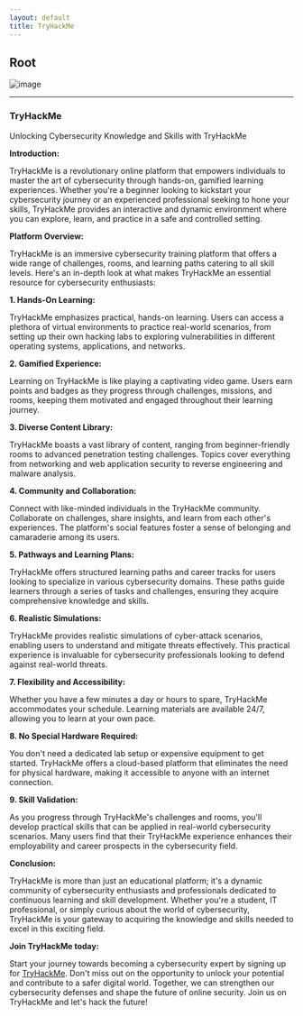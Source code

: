```yaml
---
layout: default
title: TryHackMe
---
```


## Root

![image](https://user-images.githubusercontent.com/127159644/223289326-adc9f1f7-1fea-497a-b829-28d6a50f3390.png)

---

### TryHackMe

Unlocking Cybersecurity Knowledge and Skills with TryHackMe

**Introduction:**

TryHackMe is a revolutionary online platform that empowers individuals to master the art of cybersecurity through hands-on, gamified learning experiences. Whether you're a beginner looking to kickstart your cybersecurity journey or an experienced professional seeking to hone your skills, TryHackMe provides an interactive and dynamic environment where you can explore, learn, and practice in a safe and controlled setting.

**Platform Overview:**

TryHackMe is an immersive cybersecurity training platform that offers a wide range of challenges, rooms, and learning paths catering to all skill levels. Here's an in-depth look at what makes TryHackMe an essential resource for cybersecurity enthusiasts:

**1. Hands-On Learning:**

TryHackMe emphasizes practical, hands-on learning. Users can access a plethora of virtual environments to practice real-world scenarios, from setting up their own hacking labs to exploring vulnerabilities in different operating systems, applications, and networks.

**2. Gamified Experience:**

Learning on TryHackMe is like playing a captivating video game. Users earn points and badges as they progress through challenges, missions, and rooms, keeping them motivated and engaged throughout their learning journey.

**3. Diverse Content Library:**

TryHackMe boasts a vast library of content, ranging from beginner-friendly rooms to advanced penetration testing challenges. Topics cover everything from networking and web application security to reverse engineering and malware analysis.

**4. Community and Collaboration:**

Connect with like-minded individuals in the TryHackMe community. Collaborate on challenges, share insights, and learn from each other's experiences. The platform's social features foster a sense of belonging and camaraderie among its users.

**5. Pathways and Learning Plans:**

TryHackMe offers structured learning paths and career tracks for users looking to specialize in various cybersecurity domains. These paths guide learners through a series of tasks and challenges, ensuring they acquire comprehensive knowledge and skills.

**6. Realistic Simulations:**

TryHackMe provides realistic simulations of cyber-attack scenarios, enabling users to understand and mitigate threats effectively. This practical experience is invaluable for cybersecurity professionals looking to defend against real-world threats.

**7. Flexibility and Accessibility:**

Whether you have a few minutes a day or hours to spare, TryHackMe accommodates your schedule. Learning materials are available 24/7, allowing you to learn at your own pace.

**8. No Special Hardware Required:**

You don't need a dedicated lab setup or expensive equipment to get started. TryHackMe offers a cloud-based platform that eliminates the need for physical hardware, making it accessible to anyone with an internet connection.

**9. Skill Validation:**

As you progress through TryHackMe's challenges and rooms, you'll develop practical skills that can be applied in real-world cybersecurity scenarios. Many users find that their TryHackMe experience enhances their employability and career prospects in the cybersecurity field.

**Conclusion:**

TryHackMe is more than just an educational platform; it's a dynamic community of cybersecurity enthusiasts and professionals dedicated to continuous learning and skill development. Whether you're a student, IT professional, or simply curious about the world of cybersecurity, TryHackMe is your gateway to acquiring the knowledge and skills needed to excel in this exciting field.

**Join TryHackMe today:**

Start your journey towards becoming a cybersecurity expert by signing up for [TryHackMe](https://tryhackme.com/signup). Don't miss out on the opportunity to unlock your potential and contribute to a safer digital world. Together, we can strengthen our cybersecurity defenses and shape the future of online security. Join us on TryHackMe and let's hack the future!
